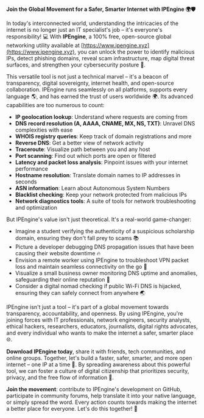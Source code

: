 **Join the Global Movement for a Safer, Smarter Internet with IPEngine 🌍🛡️**

In today's interconnected world, understanding the intricacies of the internet is no longer just an IT specialist's job – it's everyone's responsibility! 💻 With **IPEngine**, a 100% free, open-source global networking utility available at [https://www.ipengine.xyz](https://www.ipengine.xyz), you can unlock the power to identify malicious IPs, detect phishing domains, reveal scam infrastructure, map digital threat surfaces, and strengthen your cybersecurity posture 🔐.

This versatile tool is not just a technical marvel – it's a beacon of transparency, digital sovereignty, internet health, and open-source collaboration. IPEngine runs seamlessly on all platforms, supports every language 🌎, and has earned the trust of users worldwide 🌍. Its advanced capabilities are too numerous to count:

- **IP geolocation lookup**: Understand where requests are coming from
- **DNS record resolution (A, AAAA, CNAME, MX, NS, TXT)**: Unravel DNS complexities with ease
- **WHOIS registry queries**: Keep track of domain registrations and more
- **Reverse DNS**: Get a better view of network activity
- **Traceroute**: Visualize path between you and any host
- **Port scanning**: Find out which ports are open or filtered
- **Latency and packet loss analysis**: Pinpoint issues with your internet performance
- **Hostname resolution**: Translate domain names to IP addresses in seconds
- **ASN information**: Learn about Autonomous System Numbers
- **Blacklist checking**: Keep your network protected from malicious IPs
- **Network diagnostics tools**: A suite of tools for network troubleshooting and optimization

But IPEngine's value isn't just theoretical. It's a real-world game-changer:

- Imagine a student verifying the authenticity of a suspicious scholarship domain, ensuring they don't fall prey to scams 📚
- Picture a developer debugging DNS propagation issues that have been causing their website downtime 🔥
- Envision a remote worker using IPEngine to troubleshoot VPN packet loss and maintain seamless connectivity on the go 🛫️
- Visualize a small business owner monitoring DNS uptime and anomalies, safeguarding their online reputation 💼
- Consider a digital nomad checking if public Wi-Fi DNS is hijacked, ensuring they can safely connect from anywhere 🌏

IPEngine isn't just a tool – it's part of a global movement towards transparency, accountability, and openness. By using IPEngine, you're joining forces with IT professionals, network engineers, security analysts, ethical hackers, researchers, educators, journalists, digital rights advocates, and every individual who wants to make the internet a safer, smarter place 🌐.

**Download IPEngine today**, share it with friends, tech communities, and online groups. Together, let's build a faster, safer, smarter, and more open internet – one IP at a time 🔨. By spreading awareness about this powerful tool, we can foster a culture of digital citizenship that prioritizes security, privacy, and the free flow of information 🚀.

**Join the movement**: contribute to IPEngine's development on GitHub, participate in community forums, help translate it into your native language, or simply spread the word. Every action counts towards making the internet a better place for everyone. Let's do this together! 💖